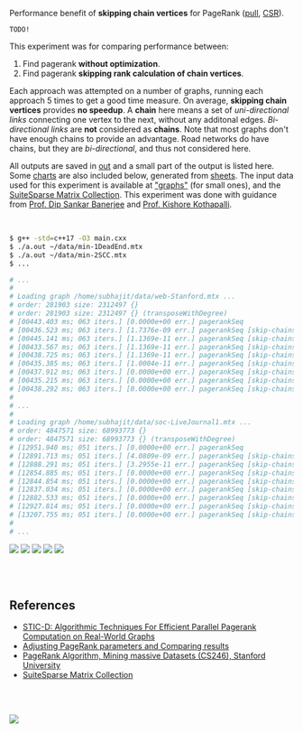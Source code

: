 Performance benefit of **skipping chain vertices** for PageRank ([pull], [CSR]).

`TODO!`

This experiment was for comparing performance between:
1. Find pagerank **without optimization**.
2. Find pagerank **skipping rank calculation of chain vertices**.

Each approach was attempted on a number of graphs, running each approach 5
times to get a good time measure. On average, **skipping chain vertices**
provides **no speedup**. A **chain** here means a set of *uni-directional*
*links* connecting one vertex to the next, without any additonal edges.
*Bi-directional links* are **not** considered as **chains**. Note that most
graphs don't have enough chains to provide an advantage. Road networks do
have chains, but they are *bi-directional*, and thus not considered here.

All outputs are saved in [out](out/) and a small part of the output is listed
here. Some [charts] are also included below, generated from [sheets]. The input
data used for this experiment is available at ["graphs"] (for small ones), and
the [SuiteSparse Matrix Collection]. This experiment was done with guidance
from [Prof. Dip Sankar Banerjee] and [Prof. Kishore Kothapalli].

<br>

```bash
$ g++ -std=c++17 -O3 main.cxx
$ ./a.out ~/data/min-1DeadEnd.mtx
$ ./a.out ~/data/min-2SCC.mtx
$ ...

# ...
#
# Loading graph /home/subhajit/data/web-Stanford.mtx ...
# order: 281903 size: 2312497 {}
# order: 281903 size: 2312497 {} (transposeWithDegree)
# [00443.403 ms; 063 iters.] [0.0000e+00 err.] pagerankSeq
# [00436.523 ms; 063 iters.] [1.7376e-09 err.] pagerankSeq [skip-chains=002; chain-vertices=00001265; chains=00000575]
# [00445.141 ms; 063 iters.] [1.1369e-11 err.] pagerankSeq [skip-chains=004; chain-vertices=00000051; chains=00000002]
# [00433.567 ms; 063 iters.] [1.1369e-11 err.] pagerankSeq [skip-chains=008; chain-vertices=00000051; chains=00000002]
# [00438.725 ms; 063 iters.] [1.1369e-11 err.] pagerankSeq [skip-chains=016; chain-vertices=00000051; chains=00000002]
# [00435.385 ms; 063 iters.] [1.0004e-11 err.] pagerankSeq [skip-chains=032; chain-vertices=00000034; chains=00000001]
# [00437.912 ms; 063 iters.] [0.0000e+00 err.] pagerankSeq [skip-chains=064; chain-vertices=00000000; chains=00000000]
# [00435.215 ms; 063 iters.] [0.0000e+00 err.] pagerankSeq [skip-chains=128; chain-vertices=00000000; chains=00000000]
# [00438.292 ms; 063 iters.] [0.0000e+00 err.] pagerankSeq [skip-chains=256; chain-vertices=00000000; chains=00000000]
#
# ...
#
# Loading graph /home/subhajit/data/soc-LiveJournal1.mtx ...
# order: 4847571 size: 68993773 {}
# order: 4847571 size: 68993773 {} (transposeWithDegree)
# [12951.940 ms; 051 iters.] [0.0000e+00 err.] pagerankSeq
# [12891.713 ms; 051 iters.] [4.0809e-09 err.] pagerankSeq [skip-chains=002; chain-vertices=00015182; chains=00007435]
# [12888.291 ms; 051 iters.] [3.2955e-11 err.] pagerankSeq [skip-chains=004; chain-vertices=00000008; chains=00000002]
# [12854.885 ms; 051 iters.] [0.0000e+00 err.] pagerankSeq [skip-chains=008; chain-vertices=00000000; chains=00000000]
# [12844.854 ms; 051 iters.] [0.0000e+00 err.] pagerankSeq [skip-chains=016; chain-vertices=00000000; chains=00000000]
# [12837.034 ms; 051 iters.] [0.0000e+00 err.] pagerankSeq [skip-chains=032; chain-vertices=00000000; chains=00000000]
# [12882.533 ms; 051 iters.] [0.0000e+00 err.] pagerankSeq [skip-chains=064; chain-vertices=00000000; chains=00000000]
# [12927.814 ms; 051 iters.] [0.0000e+00 err.] pagerankSeq [skip-chains=128; chain-vertices=00000000; chains=00000000]
# [13207.755 ms; 051 iters.] [0.0000e+00 err.] pagerankSeq [skip-chains=256; chain-vertices=00000000; chains=00000000]
#
# ...
```

[![](https://i.imgur.com/ocpNyOs.png)][sheetp]
[![](https://i.imgur.com/R1QVC7D.png)][sheetp]
[![](https://i.imgur.com/TgS8I4z.png)][sheetp]
[![](https://i.imgur.com/aznJUSc.png)][sheetp]
[![](https://i.imgur.com/xBrorxU.png)][sheetp]

<br>
<br>


## References

- [STIC-D: Algorithmic Techniques For Efficient Parallel Pagerank Computation on Real-World Graphs](https://gist.github.com/wolfram77/bb09968cc0e592583c4b180243697d5a)
- [Adjusting PageRank parameters and Comparing results](https://arxiv.org/abs/2108.02997)
- [PageRank Algorithm, Mining massive Datasets (CS246), Stanford University](https://www.youtube.com/watch?v=ke9g8hB0MEo)
- [SuiteSparse Matrix Collection]

<br>
<br>

[![](https://i.imgur.com/CB5t3WL.jpg)](https://www.youtube.com/watch?v=gUHejU7qyv8)

[Prof. Dip Sankar Banerjee]: https://sites.google.com/site/dipsankarban/
[Prof. Kishore Kothapalli]: https://www.iiit.ac.in/people/faculty/kkishore/
[SuiteSparse Matrix Collection]: https://sparse.tamu.edu
["graphs"]: https://github.com/puzzlef/graphs
[pull]: https://github.com/puzzlef/pagerank-push-vs-pull
[CSR]: https://github.com/puzzlef/pagerank-class-vs-csr
[charts]: https://photos.app.goo.gl/MzFcwNV4JZL4vD1Z6
[sheets]: https://docs.google.com/spreadsheets/d/1OduhKKKTMbsKY4LamQuy3EkFT7SiADyVBR4xRu-4CI0/edit?usp=sharing
[sheetp]: https://docs.google.com/spreadsheets/d/e/2PACX-1vTkud1vbis8RhIIHZiboiejE9Rkuya3Uiz1WrSN3wkIXg7K6-foj9-2qxBuj8YBNNF7W2Gt8DOnzXAw/pubhtml
